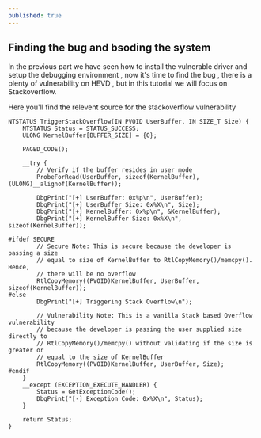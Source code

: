```yaml
---
published: true
---
```

## Finding the bug and bsoding the system
In the previous part we have seen how to install the vulnerable driver and setup the debugging environment , now it's time to find the bug , there is a plenty of vulnerability on HEVD , but in this tutorial we will focus on Stackoverflow.

Here you'll find the relevent source for the stackoverflow vulnerability
```
NTSTATUS TriggerStackOverflow(IN PVOID UserBuffer, IN SIZE_T Size) {
    NTSTATUS Status = STATUS_SUCCESS;
    ULONG KernelBuffer[BUFFER_SIZE] = {0};
 
    PAGED_CODE();
 
    __try {
        // Verify if the buffer resides in user mode
        ProbeForRead(UserBuffer, sizeof(KernelBuffer), (ULONG)__alignof(KernelBuffer));
 
        DbgPrint("[+] UserBuffer: 0x%p\n", UserBuffer);
        DbgPrint("[+] UserBuffer Size: 0x%X\n", Size);
        DbgPrint("[+] KernelBuffer: 0x%p\n", &KernelBuffer);
        DbgPrint("[+] KernelBuffer Size: 0x%X\n", sizeof(KernelBuffer));
 
#ifdef SECURE
        // Secure Note: This is secure because the developer is passing a size
        // equal to size of KernelBuffer to RtlCopyMemory()/memcpy(). Hence,
        // there will be no overflow
        RtlCopyMemory((PVOID)KernelBuffer, UserBuffer, sizeof(KernelBuffer));
#else
        DbgPrint("[+] Triggering Stack Overflow\n");
 
        // Vulnerability Note: This is a vanilla Stack based Overflow vulnerability
        // because the developer is passing the user supplied size directly to
        // RtlCopyMemory()/memcpy() without validating if the size is greater or
        // equal to the size of KernelBuffer
        RtlCopyMemory((PVOID)KernelBuffer, UserBuffer, Size);
#endif
    }
    __except (EXCEPTION_EXECUTE_HANDLER) {
        Status = GetExceptionCode();
        DbgPrint("[-] Exception Code: 0x%X\n", Status);
    }
 
    return Status;
}
```
